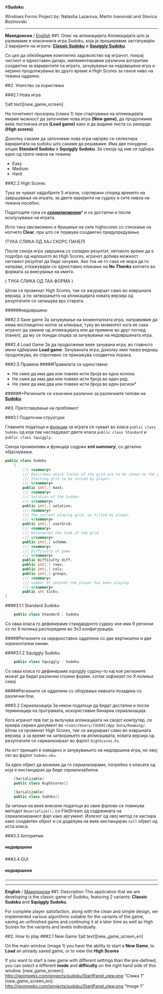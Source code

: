 #**Sudoku**

Windows Forms Project by: 
Natasha Lazarova, Martin Ivanovski and Stevica Bozinovski

---
**Македонски** / [English](#1-description)
##1. Опис на апликацијата
Апликацијата што ја развиваме е класичната игра Sudoku, која ја проширивме застапувајќи 2 варијанти на играта: [**Classic Sudoku**](#311-standard-sudoku) и [**Squiggly Sudoku**](#312-squiggly-sudoku).

Со цел да обезбедиме комплетно задоволство кај играчот, покрај чистиот и едноставен дизајн, имлементиравме различни алгоритми соодветни за варијантите на играта, зачувување на недовршена игра и нејзино продолжување во друго време и High Scores за секое ниво на тежина одделно.

##2. Упатство за користењe

###2.1 Нова игра

![alt text][new_game_screen]

На почетниот прозорец (слика 1) при стартување на апликацијата имаме можност да започнеме нова игра **(New game)**, да продолжиме веќе постоечка игра **(Load game)** како и да видиме листа со рекорди **(High scores)**.

Доколку сакаме да започнеме нова игра најпрво се селектира варијантата на sudoku што сакаме да решаваме. Има две понудени опции **Standard Sudoku** и **Squiggly Sudoku**. За секоја од нив се одбира едно од трите нивоа на тежина:

* Easy
* Medium
* Hard

###2.2 High Scores

Тука sе чуваат најдобрите 5 играчи, сортирани според времето на завршување на играта, за двете варијанти на судоку и сите нивоа на тежина посебно.

Податоците тука се [**_сериализирани_**](#32-)* и се достапни и после исклучување на играта.

Исто така овозможено е бришење на сите highscores со стискање на копчето **Clear**, при што се појавува соодветно предупредување.

(ТУКА СЛИКА ОД ХАЈ СКОРС ПАНЕЛ)

После секоја игра завршена со солиден резултат, неговото време да е подобро од најлошото во High Scores, играчот добива можност неговиот резултат да биде зачуван.
Ако тоа не го сака не мора да го направи, откажувајќи со едноставно кликање на **_No Thanks_** копчето во формата за внесување на името.

( ТУКА СЛИКА ОД ТАА ФОРМА )

Штом се променат High Scores, тие се ажурираат само во извршната верзија, а по затворањето на апликацијата новата верзија од резултатите се запишува врз старата.



######недовршено

###2.3 Save game
За зачувување на моменталната игра, направивме да нема експлицитно копче за кликање, туку во моментот кога ќе сака играчот да замине од апликацијата или да премине во друг поглед (панел), да му се понуди опција за зачувување на недовршената игра.

###2.4 Load Game
За да продолжеме веќе зачувана игра, во главното мени одбираме **Load game**. Зачуваната игра, _доколку има таква_ веднаш продолжува, во спротивно се прикажува соодветна порака.

###2.5 Правила
#####Правилата се едноставни:

* Не смее да има два или повеќе исти броја во една колона
* Не смее да има два или повеќе исти броја во еден ред
* Не смее да има два или повеќе исти броја во еден регион*

######*Регионите се означени различно за различните типови на [**Sudoku**](#311-standard-sudoku).


##3. Претставување на проблемот

###3.1 Податочни структури

Главните податоци и [функции](#33-) за играта се чуваат во класа ```public class Sudoku``` од која пак наследуваат двете класи ```public class Standard``` и ```public class Squiggly```.

Секоја променлива и функција содржи **xml _summary_**, со детално објаснување.

```c#
public class Sudoku
    {
        /// <summary>
        /// Describes which fields of the grid are to be shown to the player.
        /// Starting grid to be solved by player.
        /// </summary>
        public int[,] mask;
        /// <summary>
        /// Solution of the Sudoku
        /// </summary>
        public int[,] solution;
        /// <summary>
        /// The current playing grid, as filled by player.
        /// </summary>
        public int[,] userGrid;
        /// <summary>
        /// Determines the look of the grid
        /// </summary>
        public int[,] scheme;
        /// <summary>
        /// Difficulty of game
        /// </summary>
        public Difficulty diff;
        public int[,] rows;
        public int[,] cols;
        public int[,] groups;
        /// <summary>
        /// number of seconds the player has been playing
        /// </summary>
        public int ticks;
}
```

####3.1.1 Standard Sudoku
```c#
    public class Standard : Sudoku
```
Со оваа класа го дефинираме стандардното судоку кое има 9 региони со по 9 полиња распоредени во 3x3 конфигурација.

#####Регионите се наједноставно одделени со две вертикални и две хоризонтални линии.

####3.1.2 Squiggly Sudoku
```c#
    public class Squiggly : Sudoku
```
Со оваа класа го дефинираме squiggly судоку-то кај кое регионите можат да бидат различни споени форми. _сепак зафаќаат по 9 полиња секој_

#####Регионите се одделени со обојување нивната позадина со различни бои.

###3.2 Сериализација
За некои податоци да бидат достапни и после терминација на програмата, искористивме бинарна сериализација.

Кога играчот прв пат ја вклучува апликацијата на својот компјутер, се креира _скриен_ документ во `<root>/Users/[USER]/App Data/Roaming/`. Штом се променат High Scores, тие се ажурираат само во извршната верзија, а за време на затворањето на апликацијата, новата верзија од резултатите се сериализираат во фајлот `HighScores.hs`.

На ист принцип е изведено и зачувувањето на недовршена игра, но овој пат во фајлот `Sudoku.oku`.

За еден објект да можеме да го сериализираме, потребно е класата од која е инстанциран да биде сериализабилна.
```c#
    [Serializable]
    public class HighScores{}
```
```c#
    [Serializable]
    public class Sudoku{}
```
За читање на веќе внесени податоци во овие фајлови се повикува методот `Deserialize();` со FileStream од содржината на сериализираниот фајл како аргумент. Излезот од овој метод се кастира како соодветен објект и се доделува на веќе инстанциран `null` објект од иста класа. 

###3.3 Алгоритми

##### недовршено

###3.4 GUI

##### недовршено


---
---


**English** / [Македонски](#1---)
##1. Description
This application that we are developing is the classic game of Sudoku, featuring 2 variants: **Classic Sudoku** and **Squiggly Sudoku**.

For complete player satisfaction, along with the clean and simple design, we implemented various algorithms suitable for the variants of the game, saving an unfinished game and continuing it at a later time as well as High Scores for the variants and levels individually.

##2. How to play
###2.1 New Game
![alt text][new_game_screen_en]

On the main window (image 1) you have the ability to start a **New Game**, to **Load** an already saved game, or to view the **High Scores**

If you want to start a new game with different settings than the pre-defined, you can select a different **mode** and **difficulty** on the right hand side of this window.
[new_game_screen]: http://igoimpeks.com/projects/sudoku/StartPanel_view.png "Слика 1"
[new_game_screen_en]: http://igoimpeks.com/projects/sudoku/StartPanel_view.png "Image 1" 